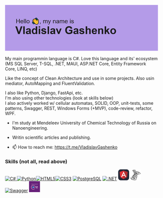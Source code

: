 <img src="header.png" alt="hello-banner">

My main programmin language is C#. Love this language and its' ecosystem (MS SQL Server, T-SQL, .NET, MAUI, ASP.NET Core, Entity Framework Core, LINQ, etc)  

Like the concept of Clean Architecture and use in some projects. Also usin mediator, AutoMapping and FluentValidation.

I also like Python, Django, FastApi, etc.  
I'm also using other technologies (look at skills below)  
I also actively worked w/ cellular automatas, SOLID, OOP, unit-tests, some patterns, Swagger, REST, Windows Forms (+MVP), code-review, refactor, WPF.  
    
- I'm study at Mendeleev University of Chemical Technology of Russia on Nanoengineering.
- Writin scientific articles and publishing.

- 📫 How to reach me: https://t.me/VladislavGashenko  
  
### Skills (not all, read above)

<a href="https://docs.microsoft.com/en-us/dotnet/csharp/" target="_blank" rel="noreferrer"><img src="https://raw.githubusercontent.com/danielcranney/readme-generator/main/public/icons/skills/csharp-colored.svg" width="36" height="36" alt="C#" /> </a><a href="https://www.python.org/" target="_blank" rel="noreferrer"><img src="https://raw.githubusercontent.com/danielcranney/readme-generator/main/public/icons/skills/python-colored.svg" width="36" height="36" alt="Python" /></a><a href="https://developer.mozilla.org/en-US/docs/Glossary/HTML5" target="_blank" rel="noreferrer"><img src="https://raw.githubusercontent.com/danielcranney/readme-generator/main/public/icons/skills/html5-colored.svg" width="36" height="36" alt="HTML5" /></a><a href="https://www.w3.org/TR/CSS/#css" target="_blank" rel="noreferrer"><img src="https://raw.githubusercontent.com/danielcranney/readme-generator/main/public/icons/skills/css3-colored.svg" width="36" height="36" alt="CSS3" /></a> <a href="https://www.postgresql.org/" target="_blank" rel="noreferrer"><img src="https://raw.githubusercontent.com/danielcranney/readme-generator/main/public/icons/skills/postgresql-colored.svg" width="36" height="36" alt="PostgreSQL" /></a> <a href="https://dotnet.microsoft.com/en-us/" target="_blank" rel="noreferrer"><img src="https://raw.githubusercontent.com/danielcranney/readme-generator/main/public/icons/skills/dot-net-colored.svg" width="36" height="36" alt=".NET" /></a> <a href="https://angular.io" target="_blank" rel="noreferrer"><img src="https://raw.githubusercontent.com/tandpfun/skill-icons/main/icons/Angular-Dark.svg" width="36" height="36" alt="Angular" /></a> <a href="https://www.microsoft.com/en-us/sql-server/" target="_blank" rel="noreferrer"><img src="https://raw.githubusercontent.com/Workshape/tech-icons/master/icons/sql-server.svg" width="36" height="36" alt="Microsoft SQL Server and Transact-SQL" /></a> <a href="https://github.com/swagger-api" target="_blank" rel="noreferrer"><img src="https://gist.githubusercontent.com/itsrifat/7fdb3d7d2326bf5fdd06ab2b78608c1d/raw/00d8229cd9f5402b5e35e2ba3032c0d872c7aa57/swagger-icon.svg" width="36" height="36" alt="Swagger" /></a> <a href = "https://learn.microsoft.com/ru-ru/ef/" target="_blank" rel="noreferrer"><img src="https://github.com/ErikEJ/EntityFramework.SqlServerCompact/blob/master/Bitmap-MEDIUM_Entity-Framework-Core-Logo_2colors_Square_Boxed_RGB.png" width="36" height="36" alt="EF Core" /></a>
